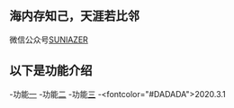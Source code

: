 ## 海内存知己，天涯若比邻

微信公众号[SUNIAZER]( http://mp.weixin.qq.com/mp/homepage?__biz=MzU2ODgyMzMyNg==&hid=1&sn=e439419d47245c61b60000c842caa33b&scene=18#wechat_redirect
) 
## 以下是功能介绍

-功能[一]( https://suniazer.github.io)
-功能[二]( https://suniazer.github.io)
-功能[三]( https://suniazer.github.io)
-<fontcolor="#DADADA">2020.3.1</font>
